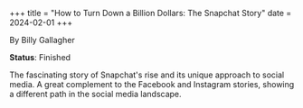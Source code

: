 +++
title = "How to Turn Down a Billion Dollars: The Snapchat Story"
date = 2024-02-01
+++

By Billy Gallagher

**Status**: Finished

The fascinating story of Snapchat's rise and its unique approach to social media. A great complement to the Facebook and Instagram stories, showing a different path in the social media landscape. 
